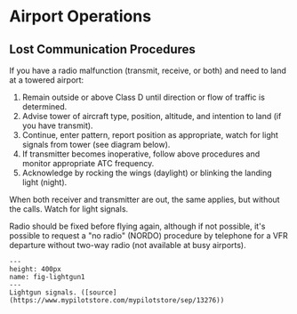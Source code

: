 # Airport Operations

## Lost Communication Procedures

If you have a radio malfunction (transmit, receive, or both) and need to land at a towered airport:

1. Remain outside or above Class D until direction or flow of traffic is determined.
1. Advise tower of aircraft type, position, altitude, and intention to land (if you have transmit).
1. Continue, enter pattern, report position as appropriate, watch for light signals from tower (see diagram below).
1. If transmitter becomes inoperative, follow above procedures and monitor appropriate ATC frequency. 
1. Acknowledge by rocking the wings (daylight) or blinking the landing light (night).

When both receiver and transmitter are out, the same applies, but without the calls. Watch for light signals.

Radio should be fixed before flying again, although if not possible, it's possible to request a "no radio" (NORDO) procedure by telephone for a VFR departure without two-way radio (not available at busy airports).

```{figure} ../../images/lightgun.jpg
---
height: 400px
name: fig-lightgun1
---
Lightgun signals. ([source](https://www.mypilotstore.com/mypilotstore/sep/13276))
```
